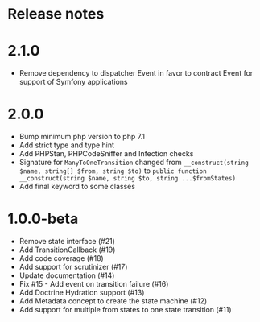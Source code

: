 # Release notes

# 2.1.0

* Remove dependency to dispatcher Event in favor to contract Event for support of Symfony applications

# 2.0.0

* Bump minimum php version to php 7.1
* Add strict type and type hint 
* Add PHPStan, PHPCodeSniffer and Infection checks
* Signature for `ManyToOneTransition` changed from `__construct(string $name, string[] $from, string $to)` to `public function __construct(string $name, string $to, string ...$fromStates)`
* Add final keyword to some classes

# 1.0.0-beta

* Remove state interface (#21)
* Add TransitionCallback (#19)
* Add code coverage (#18)
* Add support for scrutinizer (#17)
* Update documentation (#14)
* Fix #15 - Add event on transition failure (#16)
* Add Doctrine Hydration support (#13)
* Add Metadata concept to create the state machine (#12)
* Add support for multiple from states to one state transition (#11)

